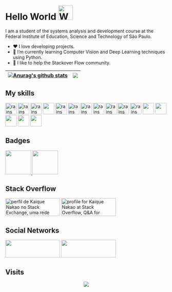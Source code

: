 

<h1 align="left">
    Hello World
    <img src="https://raw.githubusercontent.com/nixin72/nixin72/master/wave.gif" 
         alt="Waving hand animated gif"
         height="45"
         width="45" />
</h1>

I am a student of the systems analysis and development course at the Federal Institute of Education, Science and Technology of São Paulo.
- ❤️   I love developing projects.
- 🌱 I’m currently learning Computer Vision and Deep Learning techniques using Python.
- 🤝 I like to help the Stackover Flow community.


| <a href="https://github.com/anuraghazra/github-readme-stats"><img align="center" src="https://github-readme-stats.vercel.app/api?username=kaiquenakao&show_icons=true&include_all_commits=true&theme=highcontrast&hide_border=true" alt="Anurag's github stats" /></a> | <a href="https://github.com/anuraghazra/github-readme-stats"><img align="center" src="https://github-readme-stats.vercel.app/api/top-langs/?username=kaiquenakao&layout=compact&theme=highcontrast&hide_border=true" /></a> |
| ------------- | ------------- |

## My skills

<p float="left">
<img src="https://cdn.jsdelivr.net/gh/devicons/devicon/icons/python/python-original.svg" alt="rains" style="max-width:100%;" width=35 height=35 />
<img src="https://cdn.jsdelivr.net/gh/devicons/devicon/icons/django/django-plain.svg" alt="rains" style="max-width:100%;" width=35 height=35/>
<img src="https://cdn.jsdelivr.net/gh/devicons/devicon/icons/numpy/numpy-original.svg" alt="rains" style="max-width:100%;" width=35 height=35 />
<img src="https://cdn.jsdelivr.net/gh/devicons/devicon/icons/pandas/pandas-original-wordmark.svg" width=35 height=35 />
<img src="https://cdn.jsdelivr.net/gh/devicons/devicon/icons/mysql/mysql-original.svg" alt="rains" style="max-width:100%;" width=35 height=35 />
<img src="https://cdn.jsdelivr.net/gh/devicons/devicon/icons/javascript/javascript-original.svg" alt="rains" style="max-width:100%;" width=35 height=35 />
<img src="https://cdn.jsdelivr.net/gh/devicons/devicon/icons/html5/html5-original.svg" alt="rains" style="max-width:100%;" width=35 height=35 />
<img src="https://cdn.jsdelivr.net/gh/devicons/devicon/icons/css3/css3-original.svg" alt="rains" style="max-width:100%;" width=35 height=35 />
<img src="https://cdn.jsdelivr.net/gh/devicons/devicon/icons/bootstrap/bootstrap-original.svg" alt="rains" style="max-width:100%;" width=35 height=35 />
<img src="https://cdn.jsdelivr.net/gh/devicons/devicon/icons/trello/trello-plain-wordmark.svg" alt="rains" style="max-width:100%;" width=35 height=35 />
<img src="https://cdn.jsdelivr.net/gh/devicons/devicon/icons/php/php-original.svg" alt="rains" style="max-width:100%;" width=35 height=35 />
<img src="https://cdn.jsdelivr.net/gh/devicons/devicon/icons/jupyter/jupyter-original-wordmark.svg" width=35 height=35 />
<img src="https://cdn.jsdelivr.net/gh/devicons/devicon/icons/pycharm/pycharm-original.svg" width=35 height=35 />
<img src="https://cdn.jsdelivr.net/gh/devicons/devicon/icons/markdown/markdown-original.svg" width=35 height=35/>
<img src="https://cdn.jsdelivr.net/gh/devicons/devicon/icons/google/google-original.svg" width=35 height=35/>
<img src="https://cdn.jsdelivr.net/gh/devicons/devicon/icons/visualstudio/visualstudio-plain.svg" width=35 height=35/>
</p>

 ## Badges
 <p float="left">
 <a href="https://www.credly.com/badges/ce13b98c-1206-4f47-9022-1a30783ece84">
 <img src="https://images.credly.com/size/340x340/images/00634f82-b07f-4bbd-a6bb-53de397fc3a6/image.png" width=80 height=75> 
 </a>
 <a href="https://skillshop.exceedlms.com/student/award/J67nRYYhTTCvBNzjdq7XWhL8">
 <img src="https://marketing.neulinks.com/img/analytics_master_achievement.png" width=80 height=75>
 </a>
 </p>
 
 ## Stack Overflow
  <p float="left">
 <a href="https://pt.stackoverflow.com/users/251976/kaique-nakao?tab=profile"><img src="https://stackexchange.com/users/flair/22404940.png" width="170" height="55" alt="perfil de Kaique Nakao no Stack Exchange, uma rede gratuita de sites de perguntas e respostas orientadas &#224; comunidade" title="perfil de Kaique Nakao no Stack Exchange, uma rede gratuita de sites de perguntas e respostas orientadas &#224; comunidade"></a>
 <a href="https://stackoverflow.com/users/16614800/kaique-nakao"><img src="https://stackoverflow.com/users/flair/16614800.png" width="170" height="55" alt="profile for Kaique Nakao at Stack Overflow, Q&amp;A for professional and enthusiast programmers" title="profile for Kaique Nakao at Stack Overflow, Q&amp;A for professional and enthusiast programmers"></a>
 </p>


## Social Networks

 [<img src="https://img.shields.io/badge/linkedin-%230077B5.svg?&style=for-the-badge&logo=linkedin&logoColor=white" width="170" height="55" />](https://www.linkedin.com/in/kaique-nakao-5b25151ba/) [<img src = "https://img.shields.io/badge/instagram-%23E4405F.svg?&style=for-the-badge&logo=instagram&logoColor=white" width="170" height="55">](https://www.instagram.com/nakaokaique/) 

 ## Visits<br>
 <p align="center"> 
   <img alingn="center" src="https://profile-counter.glitch.me/kaiquenakao/count.svg" />
 </p>

